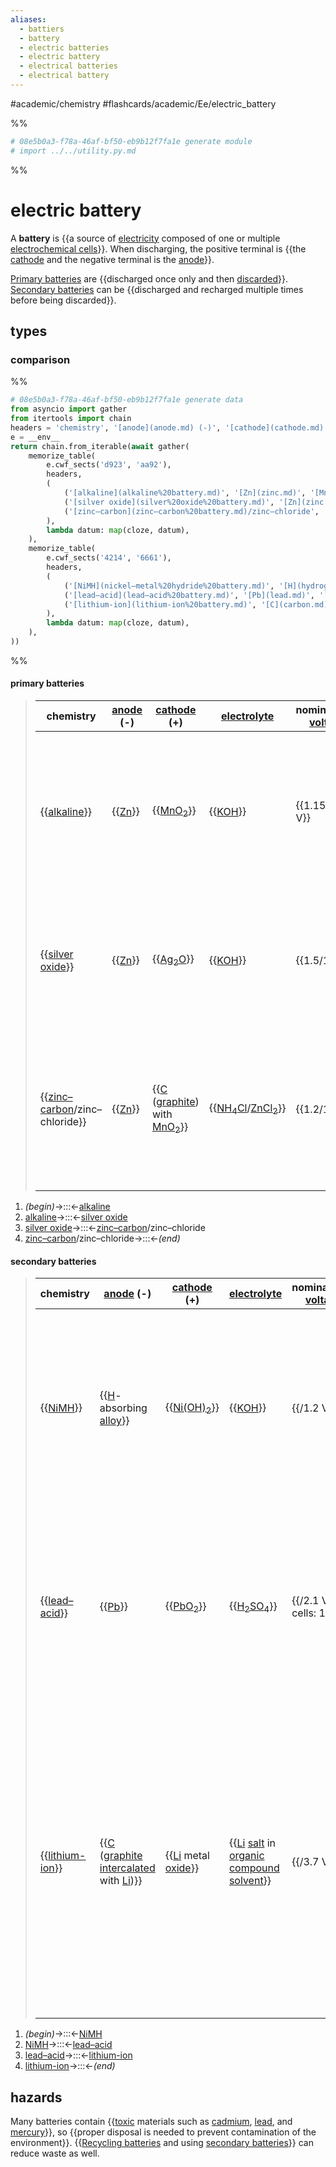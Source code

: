 ```yaml
---
aliases:
  - battiers
  - battery
  - electric batteries
  - electric battery
  - electrical batteries
  - electrical battery
---
```


#academic/chemistry #flashcards/academic/Ee/electric_battery

%%
```Python
# 08e5b0a3-f78a-46af-bf50-eb9b12f7fa1e generate module
# import ../../utility.py.md
```
%%

# electric battery

A __battery__ is {{a source of [electricity](electricity.md) composed of one or multiple [electrochemical cells](electrochemical%20cell.md)}}. When discharging, the positive terminal is {{the [cathode](cathode.md) and the negative terminal is the [anode](anode.md)}}. <!--SR:!2023-05-05,23,250!2023-07-01,71,310-->

[Primary batteries](primary%20battery.md) are {{discharged once only and then [discarded](disposable%20product.md)}}. [Secondary batteries](rechargeable%20battery.md) can be {{discharged and recharged multiple times before being discarded}}. <!--SR:!2023-06-09,49,290!2023-06-05,46,290-->

## types

### comparison

%%
```Python
# 08e5b0a3-f78a-46af-bf50-eb9b12f7fa1e generate data
from asyncio import gather
from itertools import chain
headers = 'chemistry', '[anode](anode.md) (-)', '[cathode](cathode.md) (+)', '[electrolyte](electrolyte.md)', 'nominal/max [voltage](voltage.md)', 'properties', 'elaboration',
e = __env__
return chain.from_iterable(await gather(
	memorize_table(
		e.cwf_sects('d923', 'aa92'),
		headers,
		(
			('[alkaline](alkaline%20battery.md)', '[Zn](zinc.md)', '[MnO<sub>2</sub>](manganese%20dioxide.md)', '[KOH](potassium%20hydroxide.md)', '1.15/1.5 V', html_ul('high discharge rate', 'longer [shelf life](shelf%20life.md)', 'low [internal resistance](internal%20resistance.md)', 'slightly more expensive',), 'Usually cylindrical. Suitable for high-drain or continuous-use devices.',),
			('[silver oxide](silver%20oxide%20battery.md)', '[Zn](zinc.md)', '[Ag<sub>2</sub>O](silver%20oxide.md)', '[KOH](potassium%20hydroxide.md)', '1.5/1.6 V', html_ul('expensive', 'lightweight', 'small', 'wide operating temperature range',), 'Usually [button-shaped](button%20cell.md). Suitable for small continuous-use devices.'),
			('[zinc–carbon](zinc–carbon%20battery.md)/zinc–chloride', '[Zn](zinc.md)', '[C](carbon.md) ([graphite](graphite.md)) with [MnO<sub>2</sub>](manganese%20dioxide.md)', '[NH<sub>4</sub>Cl](ammonium%20chloride.md)/[ZnCl<sub>2</sub>](zinc%20chloride.md)', '1.2/1.5 V', html_ul('cheap', 'low performance in high-drain or continuous-use devices', 'short [shelf life](shelf%20life.md)',), 'Usually cylindrical. Suitable for low-drain or intermittent-use devices.',),
		),
		lambda datum: map(cloze, datum),
	),
	memorize_table(
		e.cwf_sects('4214', '6661'),
		headers,
		(
			('[NiMH](nickel–metal%20hydride%20battery.md)', '[H](hydrogen.md)-absorbing [alloy](alloy.md)', '[Ni(OH)<sub>2</sub>](nickel(II)%20hydroxide.md)', '[KOH](potassium%20hydroxide.md)', '/1.2 V', html_ul('expensive', 'high discharge rate', 'high energy density', 'low [internal resistance](internal%20resistance.md)', 'rechargeable up to 500 (180–2000) times'), 'Usually cylindrical. Suitable for high-drain devices.',),
			('[lead–acid](lead–acid%20battery.md)', '[Pb](lead.md)', '[PbO<sub>2</sub>](lead%20dioxide.md)', '[H<sub>2</sub>SO<sub>4</sub>](sulfuric%20acid.md)', '/2.1 V (6 cells: 12 V)', html_ul('cheap [electricity](electricity.md)', 'expensive', 'heavy', 'high [current](electric%20current.md)', 'high discharge rate', '[lead](lead.md) [toxicity](toxicity.md)', 'rechargeable 500 (<350) times',), 'Usually box-shaped. Suitable for [car batteries](automotive%20battery.md) or [uninterruptible power supplies](uninterruptible%20power%20supply.md).',),
			('[lithium-ion](lithium-ion%20battery.md)', '[C](carbon.md) ([graphite](graphite.md) [intercalated](intercalation.md) with [Li](lithium.md))', '[Li](lithium.md) metal [oxide](oxide.md)', '[Li](lithium.md) [salt](salt%20(chemistry).md) in [organic compound](organic%20compound.md) [solvent](solvent.md)', '/3.7 V', html_ul('aging', 'very expensive', 'high discharge rate', 'high energy density', 'lightweight', 'protection circuitry needed for safety', 'rechargeable up to 1200 (400–1200) times', 'susceptibe to [thermal runaway](thermal%20runaway.md) and [explosion](explosion.md)'), 'Usually cylindrical or prismatic. Suitable for portable devices.',),
		),
		lambda datum: map(cloze, datum),
	),
))
```
%%

#### primary batteries

<!--08e5b0a3-f78a-46af-bf50-eb9b12f7fa1e generate section="d923"--><!-- The following content is generated at 2023-03-30T18:11:29.694080+08:00. Any edits will be overridden! -->

> | chemistry | [anode](anode.md) (-) | [cathode](cathode.md) (+) | [electrolyte](electrolyte.md) | nominal/max [voltage](voltage.md) | properties | elaboration |
> |-|-|-|-|-|-|-|
> | {{[alkaline](alkaline%20battery.md)}} | {{[Zn](zinc.md)}} | {{[MnO<sub>2</sub>](manganese%20dioxide.md)}} | {{[KOH](potassium%20hydroxide.md)}} | {{1.15/1.5 V}} | {{<ul><li>high discharge rate</li><li>longer [shelf life](shelf%20life.md)</li><li>low [internal resistance](internal%20resistance.md)</li><li>slightly more expensive</li></ul>}} | {{Usually cylindrical. Suitable for high-drain or continuous-use devices.}} |
> | {{[silver oxide](silver%20oxide%20battery.md)}} | {{[Zn](zinc.md)}} | {{[Ag<sub>2</sub>O](silver%20oxide.md)}} | {{[KOH](potassium%20hydroxide.md)}} | {{1.5/1.6 V}} | {{<ul><li>expensive</li><li>lightweight</li><li>small</li><li>wide operating temperature range</li></ul>}} | {{Usually [button-shaped](button%20cell.md). Suitable for small continuous-use devices.}} |
> | {{[zinc–carbon](zinc–carbon%20battery.md)/zinc–chloride}} | {{[Zn](zinc.md)}} | {{[C](carbon.md) ([graphite](graphite.md)) with [MnO<sub>2</sub>](manganese%20dioxide.md)}} | {{[NH<sub>4</sub>Cl](ammonium%20chloride.md)/[ZnCl<sub>2</sub>](zinc%20chloride.md)}} | {{1.2/1.5 V}} | {{<ul><li>cheap</li><li>low performance in high-drain or continuous-use devices</li><li>short [shelf life](shelf%20life.md)</li></ul>}} | {{Usually cylindrical. Suitable for low-drain or intermittent-use devices.}} | <!--SR:!2023-05-08,28,270!2023-05-19,34,270!2023-06-04,46,290!2023-06-01,44,290!2023-06-04,43,250!2023-05-14,19,190!2023-06-20,62,310!2023-06-11,55,290!2023-05-14,30,270!2023-06-03,44,290!2023-05-28,44,290!2023-05-16,32,270!2023-05-12,20,250!2023-05-17,32,270!2023-06-22,64,310!2023-06-26,67,310!2023-05-02,21,250!2023-05-18,33,270!2023-05-24,37,270!2023-05-12,28,250!2023-06-24,65,310-->

<!--/08e5b0a3-f78a-46af-bf50-eb9b12f7fa1e-->

<!--08e5b0a3-f78a-46af-bf50-eb9b12f7fa1e generate section="aa92"--><!-- The following content is generated at 2023-03-30T18:11:29.706415+08:00. Any edits will be overridden! -->

1. _(begin)_→:::←[alkaline](alkaline%20battery.md) <!--SR:!2023-06-27,67,310!2023-07-03,73,310-->
2. [alkaline](alkaline%20battery.md)→:::←[silver oxide](silver%20oxide%20battery.md) <!--SR:!2023-05-29,45,290!2023-06-02,45,290-->
3. [silver oxide](silver%20oxide%20battery.md)→:::←[zinc–carbon](zinc–carbon%20battery.md)/zinc–chloride <!--SR:!2023-05-27,43,290!2023-06-07,48,290-->
4. [zinc–carbon](zinc–carbon%20battery.md)/zinc–chloride→:::←_(end)_ <!--SR:!2023-06-21,63,310!2023-06-04,45,290-->

<!--/08e5b0a3-f78a-46af-bf50-eb9b12f7fa1e-->

#### secondary batteries

<!--08e5b0a3-f78a-46af-bf50-eb9b12f7fa1e generate section="4214"--><!-- The following content is generated at 2023-03-30T09:32:54.722674+08:00. Any edits will be overridden! -->

> | chemistry | [anode](anode.md) (-) | [cathode](cathode.md) (+) | [electrolyte](electrolyte.md) | nominal/max [voltage](voltage.md) | properties | elaboration |
> |-|-|-|-|-|-|-|
> | {{[NiMH](nickel–metal%20hydride%20battery.md)}} | {{[H](hydrogen.md)-absorbing [alloy](alloy.md)}} | {{[Ni(OH)<sub>2</sub>](nickel(II)%20hydroxide.md)}} | {{[KOH](potassium%20hydroxide.md)}} | {{/1.2 V}} | {{<ul><li>expensive</li><li>high discharge rate</li><li>high energy density</li><li>low [internal resistance](internal%20resistance.md)</li><li>rechargeable up to 500 (180–2000) times</li></ul>}} | {{Usually cylindrical. Suitable for high-drain devices.}} |
> | {{[lead–acid](lead–acid%20battery.md)}} | {{[Pb](lead.md)}} | {{[PbO<sub>2</sub>](lead%20dioxide.md)}} | {{[H<sub>2</sub>SO<sub>4</sub>](sulfuric%20acid.md)}} | {{/2.1 V (6 cells: 12 V)}} | {{<ul><li>cheap [electricity](electricity.md)</li><li>expensive</li><li>heavy</li><li>high [current](electric%20current.md)</li><li>high discharge rate</li><li>[lead](lead.md) [toxicity](toxicity.md)</li><li>rechargeable 500 (&lt;350) times</li></ul>}} | {{Usually box-shaped. Suitable for [car batteries](automotive%20battery.md) or [uninterruptible power supplies](uninterruptible%20power%20supply.md).}} |
> | {{[lithium-ion](lithium-ion%20battery.md)}} | {{[C](carbon.md) ([graphite](graphite.md) [intercalated](intercalation.md) with [Li](lithium.md))}} | {{[Li](lithium.md) metal [oxide](oxide.md)}} | {{[Li](lithium.md) [salt](salt%20(chemistry).md) in [organic compound](organic%20compound.md) [solvent](solvent.md)}} | {{/3.7 V}} | {{<ul><li>aging</li><li>very expensive</li><li>high discharge rate</li><li>high energy density</li><li>lightweight</li><li>protection circuitry needed for safety</li><li>rechargeable up to 1200 (400–1200) times</li><li>susceptibe to [thermal runaway](thermal%20runaway.md) and [explosion](explosion.md)</li></ul>}} | {{Usually cylindrical or prismatic. Suitable for portable devices.}} | <!--SR:!2023-06-06,47,290!2023-04-27,16,250!2023-05-02,20,250!2023-05-04,21,250!2023-06-06,42,250!2023-05-07,20,230!2023-05-20,35,270!2023-06-30,70,310!2023-06-21,63,310!2023-05-26,39,270!2023-04-26,9,250!2023-06-20,62,310!2023-05-01,16,230!2023-05-11,19,270!2023-06-25,66,310!2023-05-15,31,270!2023-04-29,19,250!2023-05-20,26,250!2023-05-26,39,270!2023-04-29,12,230!2023-06-12,56,290-->

<!--/08e5b0a3-f78a-46af-bf50-eb9b12f7fa1e-->

<!--08e5b0a3-f78a-46af-bf50-eb9b12f7fa1e generate section="6661"--><!-- The following content is generated at 2023-03-30T09:25:01.110324+08:00. Any edits will be overridden! -->

1. _(begin)_→:::←[NiMH](nickel–metal%20hydride%20battery.md) <!--SR:!2023-06-29,69,310!2023-06-16,59,310-->
2. [NiMH](nickel–metal%20hydride%20battery.md)→:::←[lead–acid](lead–acid%20battery.md) <!--SR:!2023-05-21,36,270!2023-07-02,72,310-->
3. [lead–acid](lead–acid%20battery.md)→:::←[lithium-ion](lithium-ion%20battery.md) <!--SR:!2023-06-20,62,310!2023-06-21,63,310-->
4. [lithium-ion](lithium-ion%20battery.md)→:::←_(end)_ <!--SR:!2023-06-28,68,310!2023-06-17,60,310-->

<!--/08e5b0a3-f78a-46af-bf50-eb9b12f7fa1e-->

## hazards

Many batteries contain {{[toxic](toxicity.md) materials such as [cadmium](cadmium.md), [lead](lead.md), and [mercury](mercury.md)}}, so {{proper disposal is needed to prevent contamination of the environment}}. {{[Recycling batteries](battery%20recycling.md) and using [secondary batteries](rechargeable%20battery.md)}} can reduce waste as well. <!--SR:!2023-05-11,28,250!2023-06-09,50,290!2023-06-19,61,310-->
